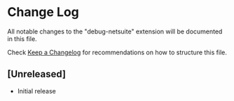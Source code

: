 # Change Log

All notable changes to the "debug-netsuite" extension will be documented in this file.

Check [Keep a Changelog](http://keepachangelog.com/) for recommendations on how to structure this file.

## [Unreleased]

- Initial release